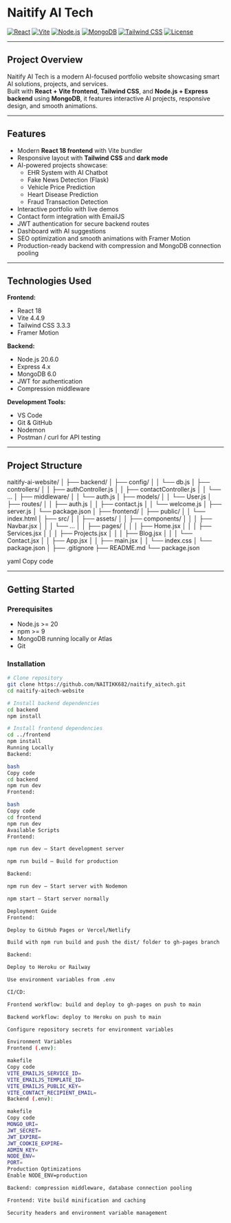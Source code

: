 # Naitify AI Tech

[![React](https://img.shields.io/badge/React-18-blue)](https://reactjs.org/)
[![Vite](https://img.shields.io/badge/Vite-4.4.9-green)](https://vitejs.dev/)
[![Node.js](https://img.shields.io/badge/Node.js-20.6.0-lightgreen)](https://nodejs.org/)
[![MongoDB](https://img.shields.io/badge/MongoDB-6.0-brightgreen)](https://www.mongodb.com/)
[![Tailwind CSS](https://img.shields.io/badge/TailwindCSS-3.3.3-blueviolet)](https://tailwindcss.com/)
[![License](https://img.shields.io/badge/License-MIT-yellow)](LICENSE)

---

## Project Overview

Naitify AI Tech is a modern AI-focused portfolio website showcasing smart AI solutions, projects, and services.  
Built with **React + Vite frontend**, **Tailwind CSS**, and **Node.js + Express backend** using **MongoDB**, it features interactive AI projects, responsive design, and smooth animations.

---

## Features

- Modern **React 18 frontend** with Vite bundler
- Responsive layout with **Tailwind CSS** and **dark mode**
- AI-powered projects showcase:
  - EHR System with AI Chatbot
  - Fake News Detection (Flask)
  - Vehicle Price Prediction
  - Heart Disease Prediction
  - Fraud Transaction Detection
- Interactive portfolio with live demos
- Contact form integration with EmailJS
- JWT authentication for secure backend routes
- Dashboard with AI suggestions
- SEO optimization and smooth animations with Framer Motion
- Production-ready backend with compression and MongoDB connection pooling

---

## Technologies Used

**Frontend:**
- React 18
- Vite 4.4.9
- Tailwind CSS 3.3.3
- Framer Motion

**Backend:**
- Node.js 20.6.0
- Express 4.x
- MongoDB 6.0
- JWT for authentication
- Compression middleware

**Development Tools:**
- VS Code
- Git & GitHub
- Nodemon
- Postman / curl for API testing

---

## Project Structure

naitify-ai-website/
│
├── backend/
│ ├── config/
│ │ └── db.js
│ ├── controllers/
│ │ ├── authController.js
│ │ ├── contactController.js
│ │ └── ...
│ ├── middleware/
│ │ └── auth.js
│ ├── models/
│ │ └── User.js
│ ├── routes/
│ │ ├── auth.js
│ │ ├── contact.js
│ │ └── welcome.js
│ ├── server.js
│ └── package.json
│
├── frontend/
│ ├── public/
│ │ └── index.html
│ ├── src/
│ │ ├── assets/
│ │ ├── components/
│ │ │ ├── Navbar.jsx
│ │ │ └── ...
│ │ ├── pages/
│ │ │ ├── Home.jsx
│ │ │ ├── Services.jsx
│ │ │ ├── Projects.jsx
│ │ │ ├── Blog.jsx
│ │ │ └── Contact.jsx
│ │ ├── App.jsx
│ │ ├── main.jsx
│ │ └── index.css
│ └── package.json
│
├── .gitignore
├── README.md
└── package.json

yaml
Copy code

---

## Getting Started

### Prerequisites

- Node.js >= 20
- npm >= 9
- MongoDB running locally or Atlas
- Git

### Installation

```bash
# Clone repository
git clone https://github.com/NAITIKK682/naitify_aitech.git
cd naitify-aitech-website

# Install backend dependencies
cd backend
npm install

# Install frontend dependencies
cd ../frontend
npm install
Running Locally
Backend:

bash
Copy code
cd backend
npm run dev
Frontend:

bash
Copy code
cd frontend
npm run dev
Available Scripts
Frontend:

npm run dev – Start development server

npm run build – Build for production

Backend:

npm run dev – Start server with Nodemon

npm start – Start server normally

Deployment Guide
Frontend:

Deploy to GitHub Pages or Vercel/Netlify

Build with npm run build and push the dist/ folder to gh-pages branch

Backend:

Deploy to Heroku or Railway

Use environment variables from .env

CI/CD:

Frontend workflow: build and deploy to gh-pages on push to main

Backend workflow: deploy to Heroku on push to main

Configure repository secrets for environment variables

Environment Variables
Frontend (.env):

makefile
Copy code
VITE_EMAILJS_SERVICE_ID=
VITE_EMAILJS_TEMPLATE_ID=
VITE_EMAILJS_PUBLIC_KEY=
VITE_CONTACT_RECIPIENT_EMAIL=
Backend (.env):

makefile
Copy code
MONGO_URI=
JWT_SECRET=
JWT_EXPIRE=
JWT_COOKIE_EXPIRE=
ADMIN_KEY=
NODE_ENV=
PORT=
Production Optimizations
Enable NODE_ENV=production

Backend: compression middleware, database connection pooling

Frontend: Vite build minification and caching

Security headers and environment variable management